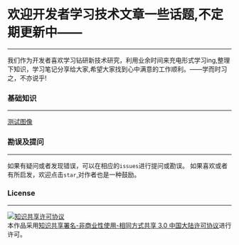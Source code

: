 # 欢迎开发者学习技术文章一些话题,不定期更新中——
------
我们作为开发者喜欢学习钻研新技术研究，利用业余时间来充电形式学习ing,整理下知识，学习笔记分享给大家,希望大家找到心中满意的工作顺利。——学而时习之，不亦说乎!

### 基础知识
------
[测试图像](https://github.com/Salvador23/Web-diary/blob/master/Public/Images/阿狸(1).png)

### 勘误及提问
------
如果有疑问或者发现错误，可以在相应的`issues`进行提问或勘误。
如果喜欢或者有所启发，欢迎点击`star`,对作者也是一种鼓励。

### License
------
<a rel="license" href="http://creativecommons.org/licenses/by-nc-sa/3.0/cn/"><img alt="知识共享许可协议" style="border-width:0" src="https://i.creativecommons.org/l/by-nc-sa/3.0/cn/80x15.png" /></a><br />本作品采用<a rel="license" href="http://creativecommons.org/licenses/by-nc-sa/3.0/cn/">知识共享署名-非商业性使用-相同方式共享 3.0 中国大陆许可协议</a>进行许可。